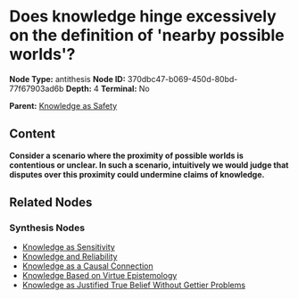 # Does knowledge hinge excessively on the definition of 'nearby possible worlds'?

**Node Type:** antithesis
**Node ID:** 370dbc47-b069-450d-80bd-77f67903ad6b
**Depth:** 4
**Terminal:** No

**Parent:** [Knowledge as Safety](knowledge-as-safety-synthesis-951b308a-d743-471e-b239-8d05feac0df2.md)

## Content

**Consider a scenario where the proximity of possible worlds is contentious or unclear. In such a scenario, intuitively we would judge that disputes over this proximity could undermine claims of knowledge.**

## Related Nodes

### Synthesis Nodes

- [Knowledge as Sensitivity](knowledge-as-sensitivity-synthesis-3c76f276-9c33-48bf-9bd6-b35523b39c49.md)
- [Knowledge and Reliability](knowledge-and-reliability-synthesis-413bb6c1-4467-4bdb-b4df-944b3b4cc52c.md)
- [Knowledge as a Causal Connection](knowledge-as-a-causal-connection-synthesis-f6d9db75-87b4-48ea-9513-63891873890f.md)
- [Knowledge Based on Virtue Epistemology](knowledge-based-on-virtue-epistemology-synthesis-6ad75365-9391-40fb-8d33-1bb0d92db3fe.md)
- [Knowledge as Justified True Belief Without Gettier Problems](knowledge-as-justified-true-belief-without-gettier-problems-synthesis-7b6ecd3b-9d21-4e41-b363-47e59c6cf0f9.md)
